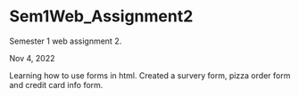 # Sem1Web_Assignment2

Semester 1 web assignment 2.

Nov 4, 2022

Learning how to use forms in html.
Created a survery form, pizza order form and credit card info form.
